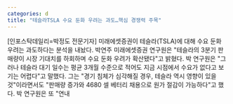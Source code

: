 ```yaml
---
categories: d
title: "테슬라TSLA 수요 둔화 우려는 과도…핵심 경쟁력 주목"
---
```

[인포스탁데일리=박정도 전문기자] 미래에셋증권이 테슬라(TSLA)에 대해 수요 둔화 우려는 과도하다는 분석을 내놨다. 박연주 미래에셋증권 연구원은 "테슬라의 3분기 판매량이 시장 기대치를 하회하며 수요 둔화 우려가 확산됐다"고 밝혔다. 박 연구원은 "그러나 테슬라 대기 일수는 평균 3개월 수준으로 적어도 지금 시점에서 수요가 없다고 보기는 어렵다"고 말했다. 그는 "경기 침체가 심각해질 경우, 테슬라 역시 영향이 있을 것"이라면서도 "판매량 증가와 4680 셀 베터리 채용으로 원가 절감이 가능하다"고 했다. 박 연구원은 또 "연내